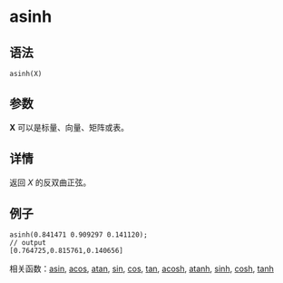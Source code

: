 # asinh

## 语法

`asinh(X)`

## 参数

**X** 可以是标量、向量、矩阵或表。

## 详情

返回 *X* 的反双曲正弦。

## 例子

```
asinh(0.841471 0.909297 0.141120);
// output
[0.764725,0.815761,0.140656]
```

相关函数：[asin](asin.html), [acos](acos.html), [atan](atan.html), [sin](../s/sin.html), [cos](../c/cos.html), [tan](../t/tan.html), [acosh](acosh.html), [atanh](atanh.html), [sinh](../s/sinh.html), [cosh](../c/cosh.html), [tanh](../t/tanh.html)

